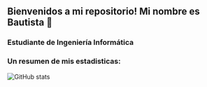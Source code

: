 ## Bienvenidos a mi repositorio! Mi nombre es Bautista 👋

### Estudiante de Ingeniería Informática

### Un resumen de mis estadisticas:

![GitHub stats](https://github-readme-stats.vercel.app/api?username=BautiSobenko&show_icons=true&theme=tokyonight)


